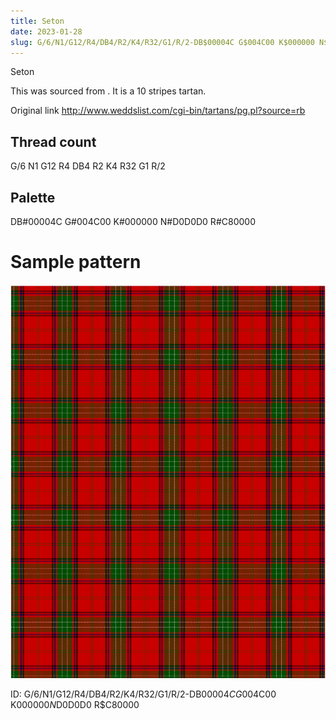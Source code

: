 ```yaml
---
title: Seton
date: 2023-01-28
slug: G/6/N1/G12/R4/DB4/R2/K4/R32/G1/R/2-DB$00004C G$004C00 K$000000 N$D0D0D0 R$C80000
---
```

Seton

This was sourced from <no value>.  It is a 10 stripes tartan.

Original link http://www.weddslist.com/cgi-bin/tartans/pg.pl?source=rb

## Thread count
G/6 N1 G12 R4 DB4 R2 K4 R32 G1 R/2

## Palette
DB#00004C G#004C00 K#000000 N#D0D0D0 R#C80000

# Sample pattern

![Tartan detail](tartan.png "G/6 N1 G12 R4 DB4 R2 K4 R32 G1 R/2 tartan")

ID: G/6/N1/G12/R4/DB4/R2/K4/R32/G1/R/2-DB$00004C G$004C00 K$000000 N$D0D0D0 R$C80000